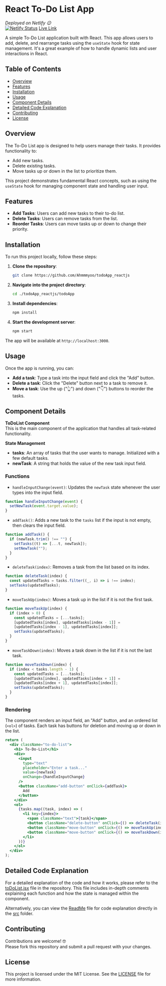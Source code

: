 # React To-Do List App

*Deployed on Netlify 😉*\
[![Netlify Status](https://api.netlify.com/api/v1/badges/4069b20f-b191-4865-9b0a-35289e0d39a5/deploy-status)](https://app.netlify.com/sites/to-do-app-reactjs-ahmmmyoo/deploys)
[Live Link](https://to-do-app-reactjs-ahmmmyoo.netlify.app/)


A simple To-Do List application built with React. This app allows users to add, delete, and rearrange tasks using the `useState` hook for state management. It's a great example of how to handle dynamic lists and user interactions in React.

## Table of Contents

- [Overview](#overview)
- [Features](#features)
- [Installation](#installation)
- [Usage](#usage)
- [Component Details](#component-details)
- [Detailed Code Explanation](#detailed-code-explanation)
- [Contributing](#contributing)
- [License](#license)

## Overview

The To-Do List app is designed to help users manage their tasks. It provides functionality to:

- Add new tasks.
- Delete existing tasks.
- Move tasks up or down in the list to prioritize them.

This project demonstrates fundamental React concepts, such as using the `useState` hook for managing component state and handling user input.

## Features

- **Add Tasks**: Users can add new tasks to their to-do list.
- **Delete Tasks**: Users can remove tasks from the list.
- **Reorder Tasks**: Users can move tasks up or down to change their priority.

## Installation

To run this project locally, follow these steps:

1. **Clone the repository**:
   ```bash
   git clone https://github.com/Ahmmmyoo/todoApp_reactjs
   ```
2. **Navigate into the project directory**:
   ```bash
   cd ./todoApp_reactjs/todoApp
   ```
3. **Install dependencies**:
   ```bash
   npm install
   ```

4. **Start the development server**:
   ```bash
   npm start
   ```

The app will be available at `http://localhost:3000`.

## Usage

Once the app is running, you can:

- **Add a task**: Type a task into the input field and click the "Add" button.
- **Delete a task**: Click the "Delete" button next to a task to remove it.
- **Move a task**: Use the up ("👆") and down ("👇") buttons to reorder the tasks.

## Component Details

**ToDoList Component**\
This is the main component of the application that handles all task-related functionality.

**State Management**
- **tasks**: An array of tasks that the user wants to manage. Initialized with a few default tasks.
- **newTask**: A string that holds the value of the new task input field.

### Functions

- `handleInputChange(event)`: Updates the `newTask` state whenever the user types into the input field.
```jsx
function handleInputChange(event) {
  setNewTask(event.target.value);
}
```

- `addTask()`: Adds a new task to the `tasks` list if the input is not empty, then clears the input field.
```jsx
function addTask() {
  if (newTask.trim() !== "") {
    setTasks((t) => [...t, newTask]);
    setNewTask("");
  }
}
```

- `deleteTask(index)`: Removes a task from the list based on its index.
```jsx
function deleteTask(index) {
  const updatedTasks = tasks.filter((_, i) => i !== index);
  setTasks(updatedTasks);
}
```

- `moveTaskUp(index)`: Moves a task up in the list if it is not the first task.
```jsx
function moveTaskUp(index) {
  if (index > 0) {
    const updatedTasks = [...tasks];
    [updatedTasks[index], updatedTasks[index - 1]] = 
    [updatedTasks[index - 1], updatedTasks[index]];
    setTasks(updatedTasks);
  }
}
```

- `moveTaskDown(index)`: Moves a task down in the list if it is not the last task.
```jsx
function moveTaskDown(index) {
  if (index < tasks.length - 1) {
    const updatedTasks = [...tasks];
    [updatedTasks[index], updatedTasks[index + 1]] = 
    [updatedTasks[index + 1], updatedTasks[index]];
    setTasks(updatedTasks);
  }
}
```

### Rendering

The component renders an input field, an "Add" button, and an ordered list (`<ol>`) of tasks. Each task has buttons for deletion and moving up or down in the list.

```jsx
return (
  <div className="to-do-list">
    <h1> To-Do-List</h1>
    <div>
      <input
        type="text"
        placeholder="Enter a task..."
        value={newTask}
        onChange={handleInputChange}
      />
      <button className="add-button" onClick={addTask}>
        Add
      </button>
    </div>
    <ol>
      {tasks.map((task, index) => (
        <li key={index}>
          <span className="text">{task}</span>
          <button className="delete-button" onClick={() => deleteTask(index)}>Delete</button>
          <button className="move-button" onClick={() => moveTaskUp(index)}>👆</button>
          <button className="move-button" onClick={() => moveTaskDown(index)}>👇</button>
        </li>
      ))}
    </ol>
  </div>
);
```

## Detailed Code Explanation

For a detailed explanation of the code and how it works, please refer to the [toDoList.jsx](./todoApp/src/ToDoList.jsx) file in the repository. This file includes in-depth comments explaining each function and how the state is managed within the component.

Alternatively, you can view the [ReadMe](./todoApp/src/README.md) file for code explanation directly in the [src](./todoApp/src/) folder.

## Contributing

Contributions are welcome! 🤓\
Please fork this repository and submit a pull request with your changes.

## License

This project is licensed under the MIT License. See the [LICENSE](./LICENSE) file for more information.
